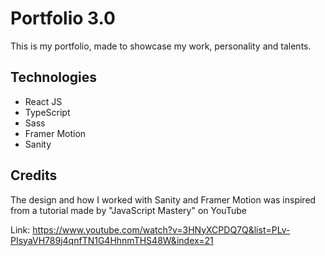 # Portfolio 3.0

This is my portfolio, made to showcase my work, personality and talents.

## Technologies

- React JS
- TypeScript
- Sass
- Framer Motion
- Sanity

## Credits

The design and how I worked with Sanity and Framer Motion was inspired from a tutorial made by "JavaScript Mastery" on YouTube

Link: https://www.youtube.com/watch?v=3HNyXCPDQ7Q&list=PLv-PIsyaVH789j4qnfTN1G4HhnmTHS48W&index=21
